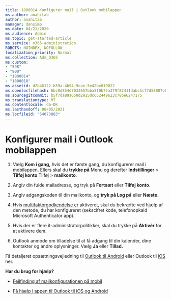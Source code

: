 ```yaml
---
title: 1800014 Konfigurer mail i Outlook mobilappen
ms.author: anahitab
author: anahitab
manager: dansimp
ms.date: 04/21/2020
ms.audience: Admin
ms.topic: get-started-article
ms.service: o365-administration
ROBOTS: NOINDEX, NOFOLLOW
localization_priority: Normal
ms.collection: Adm_O365
ms.custom:
- "598"
- "900"
- "1800014"
- "1800018"
ms.assetid: d2b46122-b59a-4b94-9cae-5e42be819022
ms.openlocfilehash: 6bc0d854d7033657bba8f0b72a379f82411dabc1c77d58007b8b93f8179daf5a
ms.sourcegitcommit: b5f7da89a650d2915dc652449623c78be6247175
ms.translationtype: MT
ms.contentlocale: da-DK
ms.lasthandoff: 08/05/2021
ms.locfileid: "54073883"
---
```

# <a name="set-up-email-in-the-outlook-mobile-app"></a>Konfigurer mail i Outlook mobilappen

1. Vælg **Kom i gang,** hvis det er første gang, du konfigurerer mail i mobilappen. Ellers skal du **trykke på** Menu og derefter **Indstillinger** \> **Tilføj konto** Tilføj \> **mailkonto**.

2. Angiv din fulde mailadresse, og tryk på **Fortsæt** eller **Tilføj konto**.

3. Angiv adgangskoden til din mailkonto, og **tryk på Log på** eller **Næste.**

4. Hvis [multifaktorgodkendelse er](https://docs.microsoft.com/microsoft-365/admin/security-and-compliance/set-up-multi-factor-authentication) aktiveret, skal du bekræfte ved hjælp af den metode, du har konfigureret (sekscifret kode, telefonopkald Microsoft Authenticator app).

5. Hvis der er flere it-administratorpolitikker, skal du trykke på **Aktivér** for at aktivere dem.

6. Outlook anmode om tilladelse til at få adgang til din kalender, dine kontakter og andre oplysninger. Vælg **Ja** eller **Tillad.**

Få detaljeret opsætningsvejledning til [Outlook til Android](https://support.office.com/article/886db551-8dfa-4fd5-b835-f8e532091872.aspx) eller Outlook til [iOS](https://support.office.com/article/b2de2161-cc1d-49ef-9ef9-81acd1c8e234.aspx) her.
  
 **Har du brug for hjælp?**
  
- [Fejlfinding af mailkonfigurationen på mobil](https://support.office.com/article/a264ef01-9c88-48fb-9285-7017e4f31f02.aspx)

- [Få hjælp i appen til Outlook til iOS og Android](https://support.office.com/article/218a22d1-9fa5-4889-b689-de1c63493243.aspx#ID0EAABAAA=Contact_Support)
